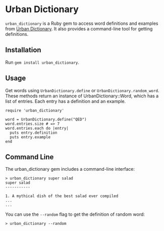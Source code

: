 # Urban Dictionary #

`urban_dictionary` is a Ruby gem to access word definitions and examples from [Urban Dictionary](http://www.urbandictionary.com/). It also provides a command-line tool for getting definitions.

## Installation ##

Run `gem install urban_dictionary`.

## Usage ##

Get words using `UrbanDictionary.define` or `UrbanDictionary.random_word`. These methods return an instance of UrbanDictionary::Word, which has a list of entries. Each entry has a definition and an example.

    require 'urban_dictionary'

    word = UrbanDictionary.define("QED")
    word.entries.size # => 7
    word.entries.each do |entry|
      puts entry.definition
      puts entry.example
    end

## Command Line ##

The urban_dictionary gem includes a command-line interface:

    > urban_dictionary super salad
    super salad
    -----------

    1. A mythical dish of the best salad ever compiled
    ...
    ...

You can use the `--random` flag to get the definition of random word:

    > urban_dictionary --random